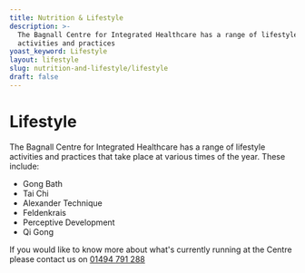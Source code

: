 ```yaml
---
title: Nutrition & Lifestyle
description: >-
  The Bagnall Centre for Integrated Healthcare has a range of lifestyle
  activities and practices
yoast_keyword: Lifestyle
layout: lifestyle
slug: nutrition-and-lifestyle/lifestyle
draft: false
---
```


# Lifestyle

The Bagnall Centre for Integrated Healthcare has a range of lifestyle activities and practices that take place at various times of the year. These include:

* Gong Bath
* Tai Chi
* Alexander Technique
* Feldenkrais
* Perceptive Development
* Qi Gong

If you would like to know more about what's currently running at the Centre please contact us on [01494 791 288](tel:01494791288)
